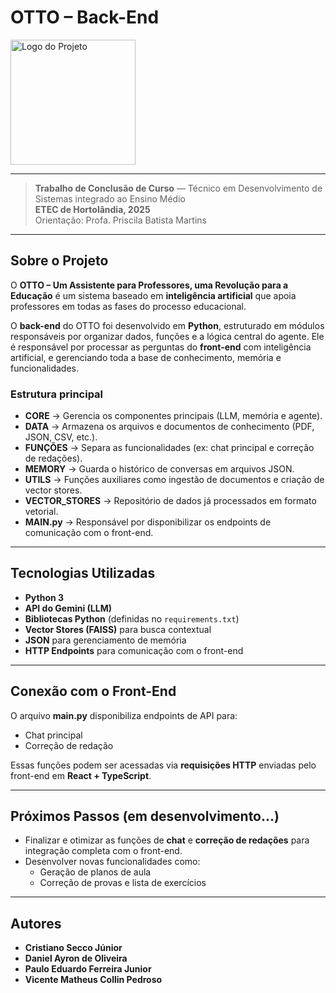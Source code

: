# OTTO – Back-End  
<img src="src/assets/OTTO LOGO Branca.png" alt="Logo do Projeto" width="200px"/>

---

> **Trabalho de Conclusão de Curso** — Técnico em Desenvolvimento de Sistemas integrado ao Ensino Médio  
> **ETEC de Hortolândia, 2025**  
> Orientação: Profa. Priscila Batista Martins  

---

## Sobre o Projeto  

O **OTTO – Um Assistente para Professores, uma Revolução para a Educação** é um sistema baseado em **inteligência artificial** que apoia professores em todas as fases do processo educacional.  

O **back-end** do OTTO foi desenvolvido em **Python**, estruturado em módulos responsáveis por organizar dados, funções e a lógica central do agente. Ele é responsável por processar as perguntas do **front-end** com inteligência artificial, e gerenciando toda a base de conhecimento, memória e funcionalidades.  

### Estrutura principal  

- **CORE** → Gerencia os componentes principais (LLM, memória e agente).  
- **DATA** → Armazena os arquivos e documentos de conhecimento (PDF, JSON, CSV, etc.).  
- **FUNÇÕES** → Separa as funcionalidades (ex: chat principal e correção de redações).  
- **MEMORY** → Guarda o histórico de conversas em arquivos JSON.  
- **UTILS** → Funções auxiliares como ingestão de documentos e criação de vector stores.  
- **VECTOR_STORES** → Repositório de dados já processados em formato vetorial.  
- **MAIN.py** → Responsável por disponibilizar os endpoints de comunicação com o front-end.  

---

## Tecnologias Utilizadas  

- **Python 3**  
- **API do Gemini (LLM)**  
- **Bibliotecas Python** (definidas no `requirements.txt`)  
- **Vector Stores (FAISS)** para busca contextual  
- **JSON** para gerenciamento de memória  
- **HTTP Endpoints** para comunicação com o front-end  

---

## Conexão com o Front-End  

O arquivo **main.py** disponibiliza endpoints de API para:  
- Chat principal  
- Correção de redação  

Essas funções podem ser acessadas via **requisições HTTP** enviadas pelo front-end em **React + TypeScript**.  

---

## Próximos Passos (em desenvolvimento...)

- Finalizar e otimizar as funções de **chat** e **correção de redações** para integração completa com o front-end.  
- Desenvolver novas funcionalidades como:  
  - Geração de planos de aula  
  - Correção de provas e lista de exercícios 

---

## Autores  

- **Cristiano Secco Júnior**  
- **Daniel Ayron de Oliveira**  
- **Paulo Eduardo Ferreira Junior**  
- **Vicente Matheus Collin Pedroso**  
